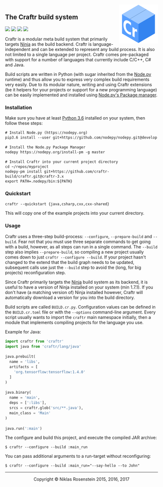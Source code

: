 <img align="right" src=".assets/craftr-logo.png">

## The Craftr build system

<a href="https://opensource.org/licenses/MIT"><img src="https://img.shields.io/badge/license-MIT-yellow.svg?style=flat-square"></a>
<img src="https://img.shields.io/badge/version-3.0.0--dev-blue.svg?style=flat-square"/>
<a href="https://travis-ci.org/craftr-build/craftr"><img src="https://travis-ci.org/craftr-build/craftr.svg?branch=craftr-3.x"></a>
<a href="https://ci.appveyor.com/project/NiklasRosenstein/craftr"><img src="https://ci.appveyor.com/api/projects/status/6v01441cdq0s7mik?svg=true"></a>

  [Ninja]: https://github.com/ninja-build/ninja.git
  [Node.py]: https://github.com/nodepy/nodepy
  [nodepy-pm]: https://github.com/nodepy/nodepy-pm

Craftr is a modular meta build system that primarily targets [Ninja] as the
build backend. Craftr is language-independent and can be extended to represent
any build process. It is also not limited to a single language per project.
Craftr comes pre-packaged with support for a number of languages that currently
include C/C++, C# and Java.

Build scripts are written in Python (with sugar inherited from the [Node.py]
runtime) and thus allow you to express very complex build requirements very
easily. Due to its modular nature, writing and using Craftr extensions (be it
helpers for your projects or support for a new programming language) can be
easily implemented and installed using [Node.py's Package manager][nodepy-pm].

### Installation

Make sure you have at least [Python 3.6](https://www.python.org/downloads/release/python-363/)
installed on your system, then follow these steps:

    # Install Node.py (https://nodepy.org)
    pip3.6 install --user git+https://github.com/nodepy/nodepy.git@develop

    # Install the Node.py Package Manager
    nodepy https://nodepy.org/install-pm -g master

    # Install Craftr into your current project directory
    cd ~/repos/myproject
    nodepy-pm install git+https://github.com/craftr-build/craftr.git@craftr-3.x
    export PATH=.nodepy/bin:${PATH}

### Quickstart

    craftr --quickstart {java,csharp,cxx,cxx-shared}

This will copy one of the example projects into your current directory.

### Usage

Craftr uses a three-step build-process: `--configure`, `--prepare-build` and
`--build`. Fear not that you must use three separate commands to get going
with a build, however, as all steps can run in a single command. The `--build`
step also implies `--prepare-build`, so compiling a new project usually comes
down to just `craftr --configure --build`. If your project hasn't changed to
the extend that the build graph needs to be updated, subsequent calls use
just the `--build` step to avoid the (long, for big projects) reconfiguration
step.

Since Craftr primarily targets the [Ninja] build system as its backend, it is
useful to have a version of Ninja installed on your system (min 1.7.1). If you
don't have (a matching version of) Ninja installed however, Craftr will
automatically download a version for you into the build directory.

Build scripts are called `BUILD.cr.py`. Configuration values can be defined
in the `BUILD.cr.toml` file or with the `--options` command-line argument.
Every script usually wants to import the `craftr` main namespace initially,
then a module that implements compiling projects for the language you use.

Example for Java:

```python
import craftr from 'craftr'
import java from 'craftr/lang/java'

java.prebuilt(
  name = 'libs',
  artifacts = [
    'org.tensorflow:tensorflow:1.4.0'
  ]
)

java.binary(
  name = 'main',
  deps = [':libs'],
  srcs = craftr.glob('src/**.java'),
  main_class = 'Main'
)

java.run(':main')
```

The configure and build this project, and execute the compiled JAR archive:

    $ craftr --configure --build :main_run

You can pass additional arguments to a run-target without reconfiguring:

    $ craftr --configure --build :main_run="--say-hello --to John"

---

<p align="center">Copyright &copy; Niklas Rosenstein 2015, 2016, 2017</p>
